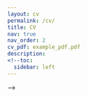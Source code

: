 ```yaml
---
layout: cv
permalink: /cv/
title: CV
nav: true
nav_order: 2
cv_pdf: example_pdf.pdf
description: 
<!--toc:
  sidebar: left
---
```

-->
